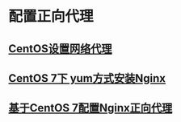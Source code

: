 # 配置正向代理

## [CentOS设置网络代理](https://blog.csdn.net/u013063153/article/details/78120945)
## [CentOS 7下 yum方式安装Nginx](https://blog.csdn.net/leshami/article/details/78323283)
## [基于CentOS 7配置Nginx正向代理](https://cloud.tencent.com/developer/article/1177901)
